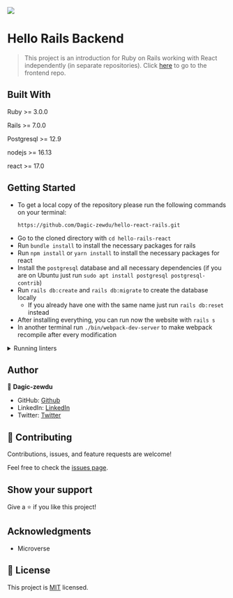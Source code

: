 ![](https://img.shields.io/badge/Microverse-blueviolet)

# Hello Rails Backend

> This project is an introduction for Ruby on Rails working with React independently (in separate repositories). Click [here](https://github.com/Dagic-zewdu/hello-react-rails) to go to the frontend repo.

## Built With

Ruby >= 3.0.0

Rails >= 7.0.0

Postgresql >= 12.9

nodejs >= 16.13

react >= 17.0

## Getting Started

- To get a local copy of the repository please run the following commands on your terminal:
  ```
  https://github.com/Dagic-zewdu/hello-react-rails.git
  ```
- Go to the cloned directory with `cd hello-rails-react`
- Run `bundle install` to install the necessary packages for rails
- Run `npm install` or `yarn install` to install the necessary packages for react
- Install the `postgresql` database and all necessary dependencies (if you are on Ubuntu just run `sudo apt install postgresql postgresql-contrib`)
- Run `rails db:create` and `rails db:migrate` to create the database locally
  - If you already have one with the same name just run `rails db:reset` instead
- After installing everything, you can run now the website with `rails s`
- In another terminal run `./bin/webpack-dev-server` to make webpack recompile after every modification

<details>
  <summary>Running linters</summary>
  - Rubocop (Ruby code linter), run: `rubocop`
</details>

## Author

👤 **Dagic-zewdu**

- GitHub: [Github](https://github.com/Dagic-zewdu)
- LinkedIn: [LinkedIn](https://www.linkedin.com/dagic-zewdu/)
- Twitter: [Twitter](https://twitter.com/dagic4)

## 🤝 Contributing

Contributions, issues, and feature requests are welcome!

Feel free to check the [issues page](../../issues/).

## Show your support

Give a ⭐️ if you like this project!

## Acknowledgments

- Microverse

## 📝 License

This project is [MIT](./LICENSE) licensed.
